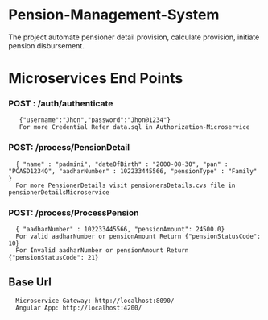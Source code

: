 # Pension-Management-System
The project automate pensioner detail provision, calculate provision, initiate pension disbursement.

# Microservices End Points
### POST : /auth/authenticate
       {"username":"Jhon","password":"Jhon@1234"}
       For more Credential Refer data.sql in Authorization-Microservice 
### POST: /process/PensionDetail
      { "name" : "padmini", "dateOfBirth" : "2000-08-30", "pan" : "PCASD1234Q", "aadharNumber" : 102233445566, "pensionType" : "Family" }
      For more PensionerDetails visit pensionersDetails.cvs file in pensionerDetailsMicroservice
### POST: /process/ProcessPension
      { "aadharNumber" : 102233445566, "pensionAmount": 24500.0}
      For valid aadharNumber or pensionAmount Return {"pensionStatusCode": 10}
      For Invalid aadharNumber or pensionAmount Return {"pensionStatusCode": 21}
## Base Url
      Microservice Gateway: http://localhost:8090/
      Angular App: http://localhost:4200/
      


